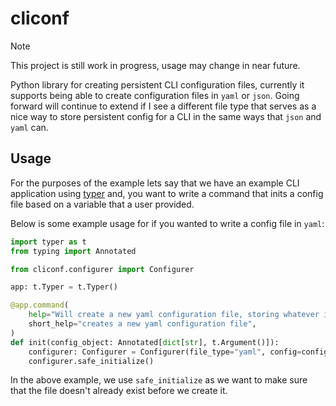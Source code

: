# cliconf

> [!NOTE]
> This project is still work in progress, usage may change in near future. 

Python library for creating persistent CLI configuration files, currently it supports being able to 
create configuration files in `yaml` or `json`. Going forward will continue to extend if I see a different file type 
that serves as a nice way to store persistent config for a CLI in the same ways that `json` and `yaml` can.

## Usage 
For the purposes of the example lets say that we have an example CLI application using [typer](https://typer.tiangolo.com/)
and, you want to write a command that inits a config file based on a variable that a user provided. 

Below is some example usage for if you wanted to write a config file in `yaml`: 

```python
import typer as t 
from typing import Annotated

from cliconf.configurer import Configurer

app: t.Typer = t.Typer()

@app.command(
    help="Will create a new yaml configuration file, storing whatever is provided by you :)",
    short_help="creates a new yaml configuration file",
)
def init(config_object: Annotated[dict[str], t.Argument()]): 
    configurer: Configurer = Configurer(file_type="yaml", config=config_object, path=None, app_name="ExampleApp")
    configurer.safe_initialize()
```

In the above example, we use `safe_initialize` as we want to make sure that the file doesn't already exist before we create it. 
